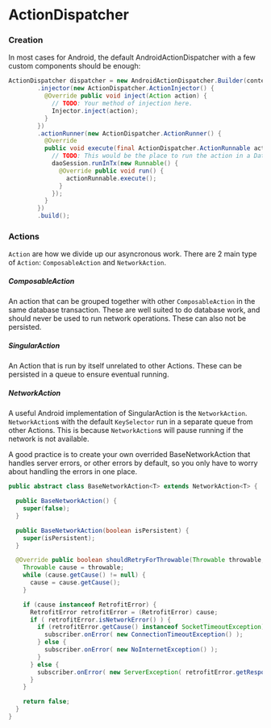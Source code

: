 ActionDispatcher
================

### Creation

In most cases for Android, the default AndroidActionDispatcher with a few custom components should be enough:

```java
ActionDispatcher dispatcher = new AndroidActionDispatcher.Builder(context)
        .injector(new ActionDispatcher.ActionInjector() {
          @Override public void inject(Action action) {
            // TODO: Your method of injection here.
            Injector.inject(action);
          }
        })
        .actionRunner(new ActionDispatcher.ActionRunner() {
          @Override
          public void execute(final ActionDispatcher.ActionRunnable actionRunnable, Action[] actions) {
            // TODO: This would be the place to run the action in a Database Session should you have one.
            daoSession.runInTx(new Runnable() {
              @Override public void run() {
                actionRunnable.execute();
              }
            });
          }
        })
        .build();
```

### Actions

`Action` are how we divide up our asyncronous work. There are 2 main type of `Action`: `ComposableAction` and `NetworkAction`.

##### ComposableAction
An action that can be grouped together with other `ComposableAction` in the same database transaction. These are well suited to do database work, and should never be used to run network operations. These can also not be persisted.

##### SingularAction
An Action that is run by itself unrelated to other Actions. These can be persisted in a queue to ensure eventual running.

##### NetworkAction
A useful Android implementation of SingularAction is the `NetworkAction`. `NetworkAction`s with the default `KeySelector` run in a separate queue from other Actions. This is because `NetworkAction`s will pause running if the network is not available.

A good practice is to create your own overrided BaseNetworkAction that handles server errors, or other errors by default, so you only have to worry about handling the errors in one place.

```java
public abstract class BaseNetworkAction<T> extends NetworkAction<T> {

  public BaseNetworkAction() {
    super(false);
  }

  public BaseNetworkAction(boolean isPersistent) {
    super(isPersistent);
  }

  @Override public boolean shouldRetryForThrowable(Throwable throwable, Subscriber<T> subscriber) {
    Throwable cause = throwable;
    while (cause.getCause() != null) {
      cause = cause.getCause();
    }

    if (cause instanceof RetrofitError) {
      RetrofitError retrofitError = (RetrofitError) cause;
      if ( retrofitError.isNetworkError() ) {
        if (retrofitError.getCause() instanceof SocketTimeoutException) {
          subscriber.onError( new ConnectionTimeoutException() );
        } else {
          subscriber.onError( new NoInternetException() );
        }
      } else {
        subscriber.onError( new ServerException( retrofitError.getResponse().getStatus() ) );
      }
    }

    return false;
  }
}
```
